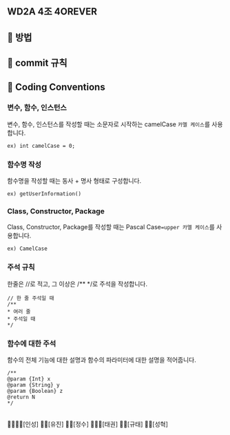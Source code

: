 ## WD2A 4조 4OREVER

## :pushpin: 방법

## :pushpin: commit 규칙

## :pushpin: Coding Conventions

### 변수, 함수, 인스턴스
변수, 함수, 인스턴스를 작성할 때는 소문자로 시작하는 camelCase `카멜 케이스`를 사용합니다.
```
ex) int camelCase = 0;
```

### 함수명 작성
함수명을 작성할 때는 동사 + 명사 형태로 구성합니다.
```
ex) getUserInformation()
```

### Class, Constructor, Package
Class, Constructor, Package를 작성할 때는 Pascal Case`=upper 카멜 케이스`를 사용합니다.
```
ex) CamelCase
```

### 주석 규칙
한줄은 //로 적고, 그 이상은 /** */로 주석을 작성합니다.
```
// 한 줄 주석일 때
/**
* 여러 줄
* 주석일 때
*/
```

### 함수에 대한 주석
함수의 전체 기능에 대한 설명과 함수의 파라미터에 대한 설명을 적어줍니다.
```
/**
@param {Int} x
@param {String} y
@param {Boolean} z
@return N
*/
```

<br>
👑🧔🏻‍♀️[인성] 
👧🏻[유진] 
👦🏻[정수]
👨🏻‍🦱[태권]
🧒🏻[규태]
🧑🏻[성혁]
